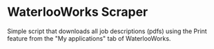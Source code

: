 # WaterlooWorks Scraper
Simple script that downloads all job descriptions (pdfs) using the Print feature from the "My applications" tab of WaterlooWorks.
